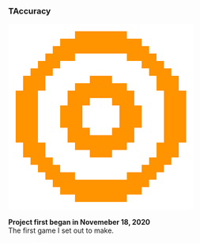 ### TAccuracy
<img src=data/Target.png>

**Project first began in Novemeber 18, 2020**<br>
The first game I set out to make.

